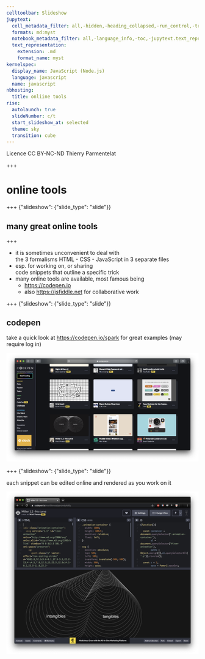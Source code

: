 ```yaml
---
celltoolbar: Slideshow
jupytext:
  cell_metadata_filter: all,-hidden,-heading_collapsed,-run_control,-trusted
  formats: md:myst
  notebook_metadata_filter: all,-language_info,-toc,-jupytext.text_representation.jupytext_version,-jupytext.text_representation.format_version
  text_representation:
    extension: .md
    format_name: myst
kernelspec:
  display_name: JavaScript (Node.js)
  language: javascript
  name: javascript
nbhosting:
  title: onliine tools
rise:
  autolaunch: true
  slideNumber: c/t
  start_slideshow_at: selected
  theme: sky
  transition: cube
---
```


<div class="licence">
<span>Licence CC BY-NC-ND</span>
<span>Thierry Parmentelat</span>
</div>

+++

# online tools

+++ {"slideshow": {"slide_type": "slide"}}

## many great online tools

+++

* it is sometimes unconvenient to deal with  
  the 3 formalisms HTML - CSS - JavaScript
  in 3 separate files
* esp. for working on, or sharing  
  code snippets that outline a specific trick
* many online tools are available, most famous being
  * <https://codepen.io> 
  * also <https://jsfiddle.net> for collaborative work

+++ {"slideshow": {"slide_type": "slide"}}

## codepen

take a quick look at https://codepen.io/spark
for great examples
(may require log in)

![](../media/tooling-codepen-picks.png)

+++ {"slideshow": {"slide_type": "slide"}}

each snippet can be edited online and rendered as you work on it

![](../media/tooling-codepen.png)
